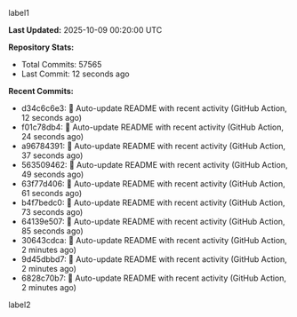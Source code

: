 
label1 
<!-- ACTIVITY_START -->
**Last Updated:** 2025-10-09 00:20:00 UTC

**Repository Stats:**
- Total Commits: 57565
- Last Commit: 12 seconds ago

**Recent Commits:**
- d34c6c6e3: 🤖 Auto-update README with recent activity (GitHub Action, 12 seconds ago)
- f01c78db4: 🤖 Auto-update README with recent activity (GitHub Action, 24 seconds ago)
- a96784391: 🤖 Auto-update README with recent activity (GitHub Action, 37 seconds ago)
- 563509462: 🤖 Auto-update README with recent activity (GitHub Action, 49 seconds ago)
- 63f77d406: 🤖 Auto-update README with recent activity (GitHub Action, 61 seconds ago)
- b4f7bedc0: 🤖 Auto-update README with recent activity (GitHub Action, 73 seconds ago)
- 64139e507: 🤖 Auto-update README with recent activity (GitHub Action, 85 seconds ago)
- 30643cdca: 🤖 Auto-update README with recent activity (GitHub Action, 2 minutes ago)
- 9d45dbbd7: 🤖 Auto-update README with recent activity (GitHub Action, 2 minutes ago)
- 6828c70b7: 🤖 Auto-update README with recent activity (GitHub Action, 2 minutes ago)
<!-- ACTIVITY_END -->

label2
